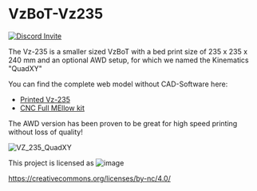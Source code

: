 # VzBoT-Vz235
[![Discord Invite](https://discordapp.com/api/guilds/829828765512106054/widget.png?style=banner2)](https://discord.gg/KWZWvCMxCq)


The Vz-235 is a smaller sized VzBoT with a bed print size of 235 x 235 x 240 mm and an optional AWD setup, for which we named the Kinematics "QuadXY" 

You can find the complete web model without CAD-Software here: 
- [Printed Vz-235](https://a360.co/3OvcNKD)
- [CNC Full MEllow kit](https://a360.co/3Zi1SXN)


The AWD version has been proven to be great for high speed printing without loss of quality!

![VZ_235_QuadXY](https://user-images.githubusercontent.com/93674339/156187512-b45556b6-765a-4367-a894-3cf041b70728.jpg)




This project is licensed as
![image](https://user-images.githubusercontent.com/37383368/139769027-7267da5b-7f58-499d-96bc-e41d164a3aac.png)

https://creativecommons.org/licenses/by-nc/4.0/
